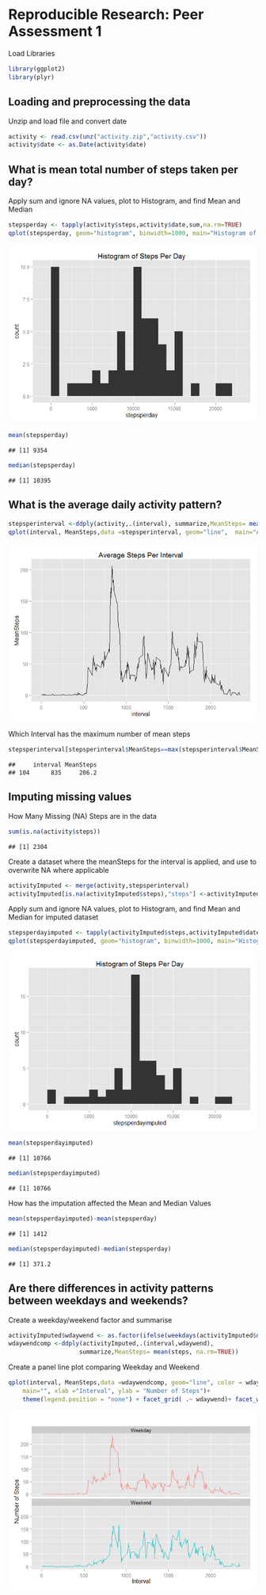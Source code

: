 # Reproducible Research: Peer Assessment 1
Load Libraries

```r
library(ggplot2)
library(plyr)
```

## Loading and preprocessing the data
Unzip and load file and convert date

```r
activity <- read.csv(unz("activity.zip","activity.csv"))
activity$date <- as.Date(activity$date)
```


## What is mean total number of steps taken per day?
Apply sum and ignore NA values, plot to Histogram, and find Mean and Median

```r
stepsperday <- tapply(activity$steps,activity$date,sum,na.rm=TRUE)
qplot(stepsperday, geom="histogram", binwidth=1000, main="Histogram of Steps Per Day")
```

![plot of chunk CalculateMean](PA1_template_files/figure-html/CalculateMean.png) 

```r
mean(stepsperday)
```

```
## [1] 9354
```

```r
median(stepsperday)
```

```
## [1] 10395
```

## What is the average daily activity pattern?

```r
stepsperinterval <-ddply(activity,.(interval), summarize,MeanSteps= mean(steps, na.rm=TRUE))
qplot(interval, MeanSteps,data =stepsperinterval, geom="line",  main="Average Steps Per Interval")
```

![plot of chunk CalculateDaily](PA1_template_files/figure-html/CalculateDaily.png) 

Which Interval has the maximum number of mean steps


```r
stepsperinterval[stepsperinterval$MeanSteps==max(stepsperinterval$MeanSteps),]
```

```
##     interval MeanSteps
## 104      835     206.2
```

## Imputing missing values

How Many Missing (NA) Steps are in the data


```r
sum(is.na(activity$steps))
```

```
## [1] 2304
```

Create a dataset where the meanSteps for the interval is applied, and use to overwrite NA where applicable

```r
activityImputed <- merge(activity,stepsperinterval)
activityImputed[is.na(activityImputed$steps),"steps"] <-activityImputed[is.na(activityImputed$steps),"MeanSteps"]
```



Apply sum and ignore NA values, plot to Histogram, and find Mean and Median for imputed dataset

```r
stepsperdayimputed <- tapply(activityImputed$steps,activityImputed$date,sum,na.rm=TRUE)
qplot(stepsperdayimputed, geom="histogram", binwidth=1000, main="Histogram of Steps Per Day")
```

![plot of chunk CalculateMeanImputed](PA1_template_files/figure-html/CalculateMeanImputed.png) 

```r
mean(stepsperdayimputed)
```

```
## [1] 10766
```

```r
median(stepsperdayimputed)
```

```
## [1] 10766
```

How has the imputation affected the Mean and Median Values

```r
mean(stepsperdayimputed)-mean(stepsperday)
```

```
## [1] 1412
```

```r
median(stepsperdayimputed)-median(stepsperday)
```

```
## [1] 371.2
```
## Are there differences in activity patterns between weekdays and weekends?

Create a weekday/weekend factor and summarise 


```r
activityImputed$wdaywend <- as.factor(ifelse(weekdays(activityImputed$date) %in% c("Saturday","Sunday"), "Weekend", "Weekday"))
wdaywendcomp <-ddply(activityImputed,.(interval,wdaywend), 
                    summarize,MeanSteps= mean(steps, na.rm=TRUE))
```

Create a panel line plot comparing Weekday and Weekend

```r
qplot(interval, MeanSteps,data =wdaywendcomp, geom="line", color = wdaywend, 
    main="", xlab ="Interval", ylab = "Number of Steps")+
    theme(legend.position = "none") + facet_grid( .~ wdaywend)+ facet_wrap(~wdaywend, ncol=1)
```

![plot of chunk comparisonwdaywend](PA1_template_files/figure-html/comparisonwdaywend.png) 
